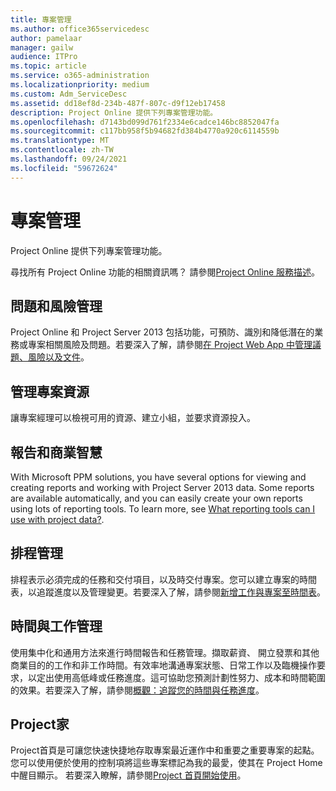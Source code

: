 ```yaml
---
title: 專案管理
ms.author: office365servicedesc
author: pamelaar
manager: gailw
audience: ITPro
ms.topic: article
ms.service: o365-administration
ms.localizationpriority: medium
ms.custom: Adm_ServiceDesc
ms.assetid: dd18ef8d-234b-487f-807c-d9f12eb17458
description: Project Online 提供下列專案管理功能。
ms.openlocfilehash: d7143bd099d761f2334e6cadce146bc8852047fa
ms.sourcegitcommit: c117bb958f5b94682fd384b4770a920c6114559b
ms.translationtype: MT
ms.contentlocale: zh-TW
ms.lasthandoff: 09/24/2021
ms.locfileid: "59672624"
---
```

# <a name="project-management"></a>專案管理

Project Online 提供下列專案管理功能。
  
尋找所有 Project Online 功能的相關資訊嗎？ 請參閱[Project Online 服務描述](project-online-service-description.md)。
  
## <a name="issues-and-risk-management"></a>問題和風險管理

Project Online 和 Project Server 2013 包括功能，可預防、識別和降低潛在的業務或專案相關風險及問題。若要深入了解，請參閱[在 Project Web App 中管理議題、風險以及文件](/previous-versions/office/project-server-2010/hh767484(v=office.14))。
  
## <a name="manage-project-resources"></a>管理專案資源

讓專案經理可以檢視可用的資源、建立小組，並要求資源投入。
  
## <a name="reporting-and-business-intelligence"></a>報告和商業智慧

With Microsoft PPM solutions, you have several options for viewing and creating reports and working with Project Server 2013 data. Some reports are available automatically, and you can easily create your own reports using lots of reporting tools. To learn more, see [What reporting tools can I use with project data?](/ProjectOnline/what-reporting-tools-can-i-use-with-project-data).
  
## <a name="schedule-management"></a>排程管理

排程表示必須完成的任務和交付項目，以及時交付專案。您可以建立專案的時間表，以追蹤進度以及管理變更。若要深入了解，請參閱[新增工作與專案至時間表](https://go.microsoft.com/fwlink/?LinkID=402655)。
  
## <a name="time-and-task-management"></a>時間與工作管理

使用集中化和通用方法來進行時間報告和任務管理。擷取薪資、 開立發票和其他商業目的的工作和非工作時間。有效率地溝通專案狀態、日常工作以及臨機操作要求，以定出使用高低峰或任務進度。這可協助您預測計劃性努力、成本和時間範圍的效果。若要深入了解，請參閱[概觀：追蹤您的時間與任務進度](https://go.microsoft.com/fwlink/p/?LinkId=271321)。

## <a name="project-home"></a>Project家

Project首頁是可讓您快速快捷地存取專案最近運作中和重要之重要專案的起點。 您可以使用便於使用的控制項將這些專案標記為我的最愛，使其在 Project Home 中醒目顯示。 若要深入瞭解，請參閱[Project 首頁開始使用](https://support.office.com/article/a3b38418-35e7-4df4-8e4a-ba6a4fa0562a)。